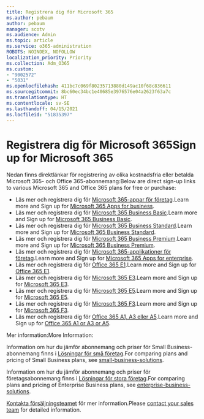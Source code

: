 ```yaml
---
title: Registrera dig för Microsoft 365
ms.author: pebaum
author: pebaum
manager: scotv
ms.audience: Admin
ms.topic: article
ms.service: o365-administration
ROBOTS: NOINDEX, NOFOLLOW
localization_priority: Priority
ms.collection: Adm_O365
ms.custom:
- "9002572"
- "5031"
ms.openlocfilehash: 411bc7c069f80235713880d149ac10f68c836611
ms.sourcegitcommit: 8bc60ec34bc1e40685e3976576e04a2623f63a7c
ms.translationtype: HT
ms.contentlocale: sv-SE
ms.lasthandoff: 04/15/2021
ms.locfileid: "51835397"
---
```

# <a name="sign-up-for-microsoft-365"></a><span data-ttu-id="d8537-102">Registrera dig för Microsoft 365</span><span class="sxs-lookup"><span data-stu-id="d8537-102">Sign up for Microsoft 365</span></span>

<span data-ttu-id="d8537-103">Nedan finns direktlänkar för registrering av olika kostnadsfria eller betalda Microsoft 365- och Office 365-abonnemang:</span><span class="sxs-lookup"><span data-stu-id="d8537-103">Below are direct sign-up links to various Microsoft 365 and Office 365 plans for free or purchase:</span></span>

- <span data-ttu-id="d8537-104">Läs mer och registrera dig för [Microsoft 365-appar för företag](https://products.office.com/business/office-365-business?activetab=pivot%3aoverviewtab).</span><span class="sxs-lookup"><span data-stu-id="d8537-104">Learn more and Sign up for [Microsoft 365 Apps for business](https://products.office.com/business/office-365-business?activetab=pivot%3aoverviewtab).</span></span>
- <span data-ttu-id="d8537-105">Läs mer och registrera dig för [Microsoft 365 Business Basic](https://products.office.com/business/office-365-business-essentials?activetab=pivot%3aoverviewtab).</span><span class="sxs-lookup"><span data-stu-id="d8537-105">Learn more and Sign up for [Microsoft 365 Business Basic](https://products.office.com/business/office-365-business-essentials?activetab=pivot%3aoverviewtab).</span></span>
- <span data-ttu-id="d8537-106">Läs mer och registrera dig för [Microsoft 365 Business Standard](https://products.office.com/business/office-365-business-premium?activetab=pivot%3aoverviewtab).</span><span class="sxs-lookup"><span data-stu-id="d8537-106">Learn more and Sign up for [Microsoft 365 Business Standard](https://products.office.com/business/office-365-business-premium?activetab=pivot%3aoverviewtab).</span></span>
- <span data-ttu-id="d8537-107">Läs mer och registrera dig för [Microsoft 365 Business Premium](https://www.microsoft.com/microsoft-365/business/microsoft-365-business?activetab=pivot%3aoverviewtab).</span><span class="sxs-lookup"><span data-stu-id="d8537-107">Learn more and Sign up for [Microsoft 365 Business Premium](https://www.microsoft.com/microsoft-365/business/microsoft-365-business?activetab=pivot%3aoverviewtab).</span></span>
- <span data-ttu-id="d8537-108">Läs mer och registrera dig för [Microsoft 365-applikationer för företag](https://products.office.com/business/office-365-proplus-product?activetab=pivot%3aoverviewtab).</span><span class="sxs-lookup"><span data-stu-id="d8537-108">Learn more and Sign up for [Microsoft 365 Apps for enterprise](https://products.office.com/business/office-365-proplus-product?activetab=pivot%3aoverviewtab).</span></span>
- <span data-ttu-id="d8537-109">Läs mer och registrera dig för [Office 365 E1](https://www.microsoft.com/microsoft-365/business/office-365-enterprise-e1-business-software?activetab=pivot:overviewtab).</span><span class="sxs-lookup"><span data-stu-id="d8537-109">Learn more and Sign up for [Office 365 E1](https://www.microsoft.com/microsoft-365/business/office-365-enterprise-e1-business-software?activetab=pivot:overviewtab).</span></span>
- <span data-ttu-id="d8537-110">Läs mer och registrera dig för [Microsoft 365 E3](https://www.microsoft.com/microsoft-365/enterprise-e3-business-software).</span><span class="sxs-lookup"><span data-stu-id="d8537-110">Learn more and Sign up for [Microsoft 365 E3](https://www.microsoft.com/microsoft-365/enterprise-e3-business-software).</span></span>
- <span data-ttu-id="d8537-111">Läs mer och registrera dig för [Microsoft 365 E5](https://www.microsoft.com/microsoft-365/enterprise-e5-business-software?activetab=pivot%3aoverviewtab).</span><span class="sxs-lookup"><span data-stu-id="d8537-111">Learn more and Sign up for [Microsoft 365 E5](https://www.microsoft.com/microsoft-365/enterprise-e5-business-software?activetab=pivot%3aoverviewtab).</span></span>
- <span data-ttu-id="d8537-112">Läs mer och registrera dig för [Microsoft 365 F3](https://www.microsoft.com/microsoft-365/microsoft-365-enterprise-f3?activetab=pivot%3aoverviewtab).</span><span class="sxs-lookup"><span data-stu-id="d8537-112">Learn more and Sign up for [Microsoft 365 F3](https://www.microsoft.com/microsoft-365/microsoft-365-enterprise-f3?activetab=pivot%3aoverviewtab).</span></span>
- <span data-ttu-id="d8537-113">Läs mer och registrera dig för [Office 365 A1, A3 eller A5](https://www.microsoft.com/microsoft-365/academic/compare-office-365-education-plans?activetab=tab:primaryr1).</span><span class="sxs-lookup"><span data-stu-id="d8537-113">Learn more and Sign up for [Office 365 A1 or A3 or A5](https://www.microsoft.com/microsoft-365/academic/compare-office-365-education-plans?activetab=tab:primaryr1).</span></span>

<span data-ttu-id="d8537-114">Mer information:</span><span class="sxs-lookup"><span data-stu-id="d8537-114">More Information:</span></span>

<span data-ttu-id="d8537-115">Information om hur du jämför abonnemang och priser för Small Business-abonnemang finns i [Lösningar för små företag](https://products.office.com/business/small-business-solutions#office-ContentAreaHeadingTemplate-1cuvapm).</span><span class="sxs-lookup"><span data-stu-id="d8537-115">For comparing plans and pricing of Small Business plans, see [small-business-solutions](https://products.office.com/business/small-business-solutions#office-ContentAreaHeadingTemplate-1cuvapm).</span></span>

<span data-ttu-id="d8537-116">Information om hur du jämför abonnemang och priser för företagsabonnemang finns i [Lösningar för stora företag](https://www.microsoft.com/microsoft-365/business/compare-more-office-365-for-business-plans).</span><span class="sxs-lookup"><span data-stu-id="d8537-116">For comparing plans and pricing of Enterprise Business plans, see [enterprise-business-solutions](https://www.microsoft.com/microsoft-365/business/compare-more-office-365-for-business-plans).</span></span>

<span data-ttu-id="d8537-117">[Kontakta försäljningsteamet](https://go.microsoft.com/fwlink/?linkid=2127718) för mer information.</span><span class="sxs-lookup"><span data-stu-id="d8537-117">Please [contact your sales team](https://go.microsoft.com/fwlink/?linkid=2127718) for detailed information.</span></span>
